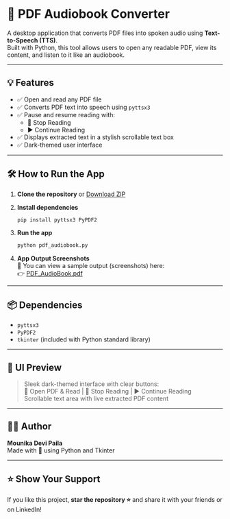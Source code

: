 # 📖 PDF Audiobook Converter

A desktop application that converts PDF files into spoken audio using **Text-to-Speech (TTS)**.  
Built with Python, this tool allows users to open any readable PDF, view its content, and listen to it like an audiobook.

---

## 💡 Features

- ✅ Open and read any PDF file  
- ✅ Converts PDF text into speech using `pyttsx3`  
- ✅ Pause and resume reading with:  
  - 🛑 Stop Reading  
  - ▶️ Continue Reading  
- ✅ Displays extracted text in a stylish scrollable text box  
- ✅ Dark-themed user interface  

---

## 🛠 How to Run the App

1. **Clone the repository** or [Download ZIP](https://github.com/mounikadevipaila/PDF_AudioBook/archive/refs/heads/main.zip)

2. **Install dependencies**

   ```bash
   pip install pyttsx3 PyPDF2
   ```

3. **Run the app**

   ```bash
   python pdf_audiobook.py
   ```

4. **App Output Screenshots**  
   📄 You can view a sample output (screenshots) here:  
   👉 [PDF_AudioBook.pdf](PDF_AudioBook.pdf)

---

## 📦 Dependencies

- `pyttsx3`
- `PyPDF2`
- `tkinter` (included with Python standard library)

---

## 🎨 UI Preview

> Sleek dark-themed interface with clear buttons:  
> 📂 Open PDF & Read | 🛑 Stop Reading | ▶️ Continue Reading  
> Scrollable text area with live extracted PDF content

---

## 👩‍💻 Author

**Mounika Devi Paila**  
Made with 💙 using Python and Tkinter

---

## ⭐ Show Your Support

If you like this project, **star the repository ⭐** and share it with your friends or on LinkedIn!
